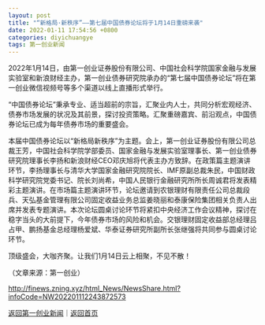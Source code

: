 ```yaml
---
layout: post
title: "“新格局·新秩序”——第七届中国债券论坛将于1月14日重磅来袭"
date: 2022-01-11 17:54:56 +0800
categories: diyichuangye
tags: 第一创业新闻
---
```

<p>2022年1月14日，由第一创业证券股份有限公司、中国社会科学院国家金融与发展实验室和新浪财经主办，第一创业债券研究院承办的“第七届中国债券论坛”将在第一创业微信视频号等多个渠道以线上直播形式举行。</p>
 <p>“中国债券论坛”秉承专业、适当超前的宗旨，汇聚业内人士，共同分析宏观经济、债券市场发展的状况及其前景，探讨投资策略。汇聚重磅嘉宾、前沿观点，中国债券论坛已成为每年债券市场的重要盛会。</p>
 <p>本届中国债券论坛以“新格局新秩序”为主题。会上，第一创业证券股份有限公司总裁王芳，中国社会科学院学部委员、国家金融与发展实验室理事长、第一创业债券研究院理事长李扬和新浪财经CEO邓庆旭将代表主办方致辞。在政策篇主题演讲环节，李扬理事长与清华大学国家金融研究院院长、IMF原副总裁朱民，中国财政科学研究院党委书记、院长刘尚希，中国人民银行金融研究所所长周诚君将发表精彩主题演讲。在市场篇主题演讲环节，论坛邀请到农银理财有限责任公司总裁段兵、天弘基金管理有限公司固定收益业务总监姜晓丽和泰康保险集团相关负责人出席并发表专题演讲。本次论坛圆桌讨论环节将紧扣中央经济工作会议精神，探讨在稳字当头的大前提下，今年债券市场的风险和机会。交银理财固定收益部总经理吕占甲、鹏扬基金总经理杨爱斌、华泰证券研究所副所长张继强将共同参与圆桌讨论环节。</p>
 <p>顶级盛会，大咖齐聚。让我们1月14日云上相聚，不见不散！</p><p class="em_media">（文章来源：第一创业）</p>

<http://finews.zning.xyz/html_News/NewsShare.html?infoCode=NW202201112243872573>

[返回第一创业新闻](//finews.withounder.com/category/diyichuangye.html)｜[返回首页](//finews.withounder.com/)